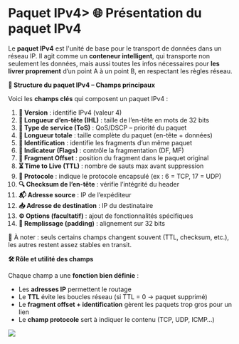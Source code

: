 # Paquet IPv4> **🌐 Présentation du paquet IPv4**

Le **paquet IPv4** est l'unité de base pour le transport de données dans un réseau IP. Il agit comme un **conteneur intelligent**, qui transporte non seulement les données, mais aussi toutes les infos nécessaires pour **les livrer proprement** d’un point A à un point B, en respectant les règles réseau.



**🧱 Structure du paquet IPv4 – Champs principaux**

Voici les **champs clés** qui composent un paquet IPv4 :

1.  **📌 Version** : identifie IPv4 (valeur 4)
2.  **📏 Longueur d’en-tête (IHL)** : taille de l’en-tête en mots de 32 bits
3.  **🎯 Type de service (ToS)** : QoS/DSCP – priorité du paquet
4.  **🧱 Longueur totale** : taille complète du paquet (en-tête + données)
5.  **🧩 Identification** : identifie les fragments d’un même paquet
6.  **🚩 Indicateur (Flags)** : contrôle la fragmentation (DF, MF)
7.  **📐 Fragment Offset** : position du fragment dans le paquet original
8.  **⏳ Time to Live (TTL)** : nombre de sauts max avant suppression
9.  **📡 Protocole** : indique le protocole encapsulé (ex : 6 = TCP, 17 = UDP)
10. **🔍 Checksum de l’en-tête** : vérifie l’intégrité du header
11. **📬 Adresse source** : IP de l’expéditeur
12. **📥 Adresse de destination** : IP du destinataire
13. **⚙️ Options (facultatif)** : ajout de fonctionnalités spécifiques
14. **📶 Remplissage (padding)** : alignement sur 32 bits

🧠 À noter : seuls certains champs changent souvent (TTL, checksum, etc.), les autres restent assez stables en transit.



**🛠️ Rôle et utilité des champs**

Chaque champ a une **fonction bien définie** :

- Les **adresses IP** permettent le routage
- Le **TTL** évite les boucles réseau (si TTL = 0 → paquet supprimé)
- Le **fragment offset + identification** gèrent les paquets trop gros pour un lien
- Le **champ protocole** sert à indiquer le contenu (TCP, UDP, ICMP…)

![](../../media/Cours-Infrastructures-réseaux-Paquet-IPv4-image1.png)

